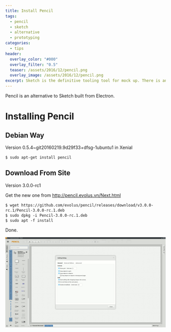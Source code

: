 ```yaml
---
title: Install Pencil
tags:
  - pencil
  - sketch
  - alternative
  - prototyping
categories:
  - tips
header:
  overlay_color: "#000"
  overlay_filter: "0.5"
  teaser: /assets/2016/12/pencil.png
  overlay_image: /assets/2016/12/pencil.png
excerpt: Sketch is the definitive tooling tool for mock up. There is an Open Source alternative for it called Pencil.
---
```

Pencil is an alternative to Sketch built from Electron.

# Installing Pencil

## Debian Way

Version 0.5.4~git20160219.9d29f33+dfsg-1ubuntu1 in Xenial

```console
$ sudo apt-get install pencil
```

## Download From Site

Version 3.0.0-rc1

Get the new one from http://pencil.evolus.vn/Next.html

```console
$ wget https://github.com/evolus/pencil/releases/download/v3.0.0-rc.1/Pencil-3.0.0-rc.1.deb
$ sudo dpkg -i Pencil-3.0.0-rc.1.deb
$ sudo apt -f install
```

Done.

![Picture of Pencil 3](/assets/2016/12/pencil-window.png)
